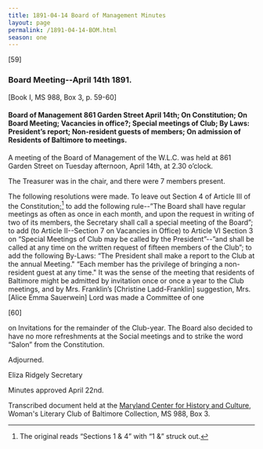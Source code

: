 ```yaml
---
title: 1891-04-14 Board of Management Minutes
layout: page
permalink: /1891-04-14-BOM.html
season: one
---
```

[59]

### Board Meeting--April 14th 1891.
[Book I, MS 988, Box 3, p. 59-60]

#### Board of Management 861 Garden Street April 14th; On Constitution; On Board Meeting; Vacancies in office?; Special meetings of Club; By Laws: President’s report; Non-resident guests of members; On admission of Residents of Baltimore to meetings.

A meeting of the Board of Management of the W.L.C. was held at 861 Garden Street on Tuesday afternoon, April 14th, at 2.30 o’clock.

The Treasurer was in the chair, and there were 7 members present.

The following resolutions were made. To leave out Section 4 of Article III of the Constitution;[^const] to add the following rule--”The Board shall have regular meetings as often as once in each month, and upon the request in writing of two of its members, the Secretary shall call a special meeting of the Board”; to add (to Article II--Section 7 on Vacancies in Office) to Article VI Section 3 on “Special Meetings of Club may be called by the President”--”and shall be called at any time on the written request of fifteen members of the Club”; to add the following By-Laws: “The President shall make a report to the Club at the annual Meeting." “Each member has the privilege of bringing a non-resident guest at any time." It was the sense of the meeting that residents of Baltimore might be admitted by invitation once or once a year to the Club meetings, and by Mrs. Franklin’s [Christine Ladd-Franklin] suggestion, Mrs. [Alice Emma Sauerwein] Lord was made a Committee of one

[^const]: The original reads “Sections 1 & 4” with “1 &” struck out.

[60]

on Invitations for the remainder of the Club-year. The Board also decided to have no more refreshments at the Social meetings and to strike the word “Salon” from the Constitution.

Adjourned.

Eliza Ridgely
Secretary

Minutes approved April 22nd.

Transcribed document held at the [Maryland Center for History and Culture](http://mdhs.org/), Woman's Literary Club of Baltimore Collection, MS 988, Box 3. 